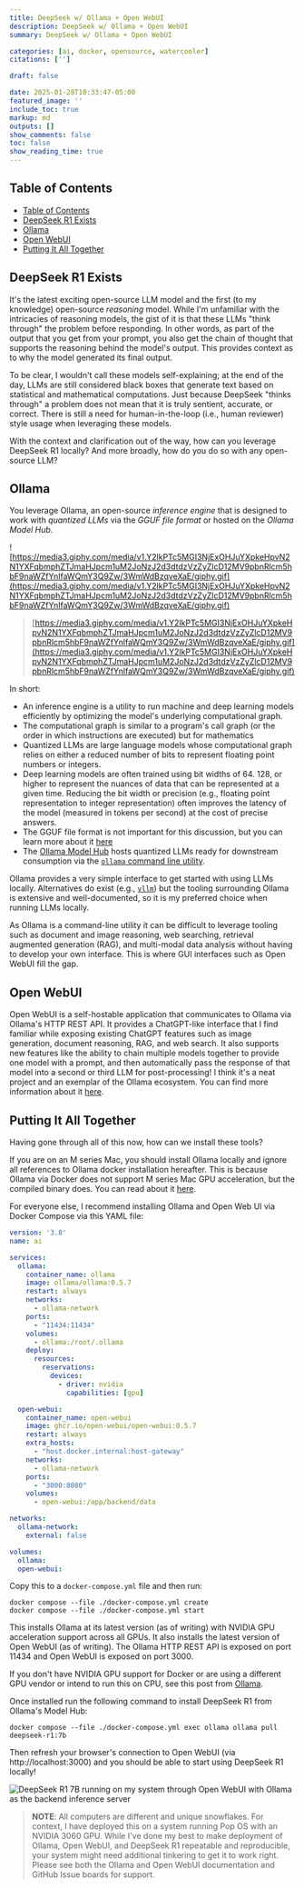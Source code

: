 ```yaml
---
title: DeepSeek w/ Ollama + Open WebUI
description: DeepSeek w/ Ollama + Open WebUI
summary: DeepSeek w/ Ollama + Open WebUI

categories: [ai, docker, opensource, watercooler]
citations: ['']

draft: false

date: 2025-01-28T10:33:47-05:00
featured_image: ''
include_toc: true
markup: md
outputs: []
show_comments: false
toc: false
show_reading_time: true
---
```


## Table of Contents

- [Table of Contents](#table-of-contents)
- [DeepSeek R1 Exists](#deepseek-r1-exists)
- [Ollama](#ollama)
- [Open WebUI](#open-webui)
- [Putting It All Together](#putting-it-all-together)

## DeepSeek R1 Exists

It's the latest exciting open-source LLM model and the first (to my knowledge)
open-source _reasoning_ model. While I'm unfamiliar with the intricacies of
reasoning models, the gist of it is that these LLMs "think through" the problem
before responding. In other words, as part of the output that you get from your
prompt, you also get the chain of thought that supports the reasoning behind the
model's output. This provides context as to why the model generated its final
output.

To be clear, I wouldn't call these models self-explaining; at the end of the
day, LLMs are still considered black boxes that generate text based on
statistical and mathematical computations. Just because DeepSeek "thinks
through" a problem does not mean that it is truly sentient, accurate, or
correct. There is still a need for human-in-the-loop (i.e., human reviewer)
style usage when leveraging these models.

With the context and clarification out of the way, how can you leverage DeepSeek
R1 locally? And more broadly, how do you do so with any open-source LLM?

## Ollama

You leverage Ollama, an open-source _inference engine_ that is designed to work
with _quantized LLMs_ via the _GGUF file format_ or hosted on the _Ollama Model
Hub_.

![https://media3.giphy.com/media/v1.Y2lkPTc5MGI3NjExOHJuYXpkeHpvN2N1YXFqbmphZTJmaHJpcm1uM2JoNzJ2d3dtdzVzZyZlcD12MV9pbnRlcm5hbF9naWZfYnlfaWQmY3Q9Zw/3WmWdBzqveXaE/giphy.gif](https://media3.giphy.com/media/v1.Y2lkPTc5MGI3NjExOHJuYXpkeHpvN2N1YXFqbmphZTJmaHJpcm1uM2JoNzJ2d3dtdzVzZyZlcD12MV9pbnRlcm5hbF9naWZfYnlfaWQmY3Q9Zw/3WmWdBzqveXaE/giphy.gif)

> [https://media3.giphy.com/media/v1.Y2lkPTc5MGI3NjExOHJuYXpkeHpvN2N1YXFqbmphZTJmaHJpcm1uM2JoNzJ2d3dtdzVzZyZlcD12MV9pbnRlcm5hbF9naWZfYnlfaWQmY3Q9Zw/3WmWdBzqveXaE/giphy.gif](https://media3.giphy.com/media/v1.Y2lkPTc5MGI3NjExOHJuYXpkeHpvN2N1YXFqbmphZTJmaHJpcm1uM2JoNzJ2d3dtdzVzZyZlcD12MV9pbnRlcm5hbF9naWZfYnlfaWQmY3Q9Zw/3WmWdBzqveXaE/giphy.gif)

In short:

- An inference engine is a utility to run machine and deep learning models
  efficiently by optimizing the model's underlying computational graph.
- The computational graph is similar to a program's call graph (or the order in
  which instructions are executed) but for mathematics
- Quantized LLMs are large language models whose computational graph relies on
  either a reduced number of bits to represent floating point numbers or
  integers.
- Deep learning models are often trained using bit widths of 64. 128, or higher
  to represent the nuances of data that can be represented at a given time.
  Reducing the bit width or precision (e.g., floating point representation to
  integer representation) often improves the latency of the model (measured in
  tokens per second) at the cost of precise answers.
- The GGUF file format is not important for this discussion, but you can learn
  more about it
  [here](https://github.com/ggerganov/ggml/blob/master/docs/gguf.md)
- The [Ollama Model Hub](https://ollama.com/search) hosts quantized LLMs ready
  for downstream consumption via the
  [`ollama` command line utility](https://github.com/ollama/ollama).

Ollama provides a very simple interface to get started with using LLMs locally.
Alternatives do exist (e.g., [`vllm`](https://vllm.ai)) but the tooling
surrounding Ollama is extensive and well-documented, so it is my preferred
choice when running LLMs locally.

As Ollama is a command-line utility it can be difficult to leverage tooling such
as document and image reasoning, web searching, retrieval augmented generation
(RAG), and multi-modal data analysis without having to develop your own
interface. This is where GUI interfaces such as Open WebUI fill the gap.

## Open WebUI

Open WebUI is a self-hostable application that communicates to Ollama via
Ollama's HTTP REST API. It provides a ChatGPT-like interface that I find
familiar while exposing existing ChatGPT features such as image generation,
document reasoning, RAG, and web search. It also supports new features like the
ability to chain multiple models together to provide one model with a prompt,
and then automatically pass the response of that model into a second or third
LLM for post-processing! I think it's a neat project and an exemplar of the
Ollama ecosystem. You can find more information about it
[here](https://github.com/open-webui/open-webui).

## Putting It All Together

Having gone through all of this now, how can we install these tools?

If you are on an M series Mac, you should install Ollama locally and ignore all
references to Ollama docker installation hereafter. This is because Ollama via
Docker does not support M series Mac GPU acceleration, but the compiled binary
does. You can read about it
[here](https://ollama.com/blog/ollama-is-now-available-as-an-official-docker-image).

For everyone else, I recommend installing Ollama and Open Web UI via Docker
Compose via this YAML file:

```yaml
version: '3.8'
name: ai

services:
  ollama:
    container_name: ollama
    image: ollama/ollama:0.5.7
    restart: always
    networks:
      - ollama-network
    ports:
      - "11434:11434"
    volumes:
      - ollama:/root/.ollama
    deploy:
      resources:
        reservations:
          devices:
            - driver: nvidia
              capabilities: [gpu]

  open-webui:
    container_name: open-webui
    image: ghcr.io/open-webui/open-webui:0.5.7
    restart: always
    extra_hosts:
      - "host.docker.internal:host-gateway"
    networks:
      - ollama-network
    ports:
      - "3000:8080"
    volumes:
      - open-webui:/app/backend/data

networks:
  ollama-network:
    external: false

volumes:
  ollama:
  open-webui:
```

Copy this to a `docker-compose.yml` file and then run:

```shell
docker compose --file ./docker-compose.yml create
docker compose --file ./docker-compose.yml start
```

This installs Ollama at its latest version (as of writing) with NVIDIA GPU
acceleration support across all GPUs. It also installs the latest version of
Open WebUI (as of writing). The Ollama HTTP REST API is exposed on port 11434
and Open WebUI is exposed on port 3000.

If you don't have NVIDIA GPU support for Docker or are using a different GPU
vendor or intend to run this on CPU, see this post from
[Ollama](https://ollama.com/blog/ollama-is-now-available-as-an-official-docker-image).

Once installed run the following command to install DeepSeek R1 from Ollama's
Model Hub:

```shell
docker compose --file ./docker-compose.yml exec ollama ollama pull deepseek-r1:7b
```

Then refresh your browser's connection to Open WebUI (via http://localhost:3000)
and you should be able to start using DeepSeek R1 locally!

![DeepSeek R1 7B running on my system through Open WebUI with Ollama as the backend inference server](https://dev-to-uploads.s3.amazonaws.com/uploads/articles/u17kp8sbp9l3qttjsdxr.png)

> **NOTE**: All computers are different and unique snowflakes. For context, I
> have deployed this on a system running Pop OS with an NVIDIA 3060 GPU. While
> I've done my best to make deployment of Ollama, Open WebUI, and DeepSeek R1
> repeatable and reproducible, your system might need additional tinkering to
> get it to work right. Please see both the Ollama and Open WebUI documentation
> and GitHub Issue boards for support.
